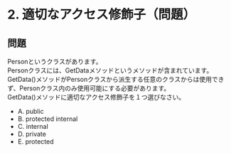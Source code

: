 # 2. 適切なアクセス修飾子（問題）

## 問題

Personというクラスがあります。  
Personクラスには、GetDataメソッドというメソッドが含まれています。  
GetData\(\)メソッドがPersonクラスから派生する任意のクラスからは使用できず、Personクラス内のみ使用可能にする必要があります。  
GetData\(\)メソッドに適切なアクセス修飾子を１つ選びなさい。

* A. public
* B. protected internal
* C. internal
* D. private
* E. protected 

